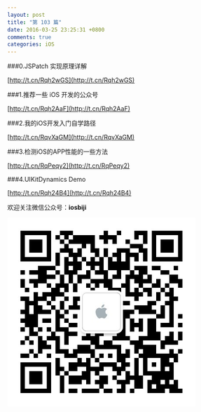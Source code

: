 ```yaml
---
layout: post
title: "第 103 篇"
date: 2016-03-25 23:25:31 +0800
comments: true
categories: iOS
---
```


###0.JSPatch 实现原理详解

[http://t.cn/Rqh2wGS](http://t.cn/Rqh2wGS)  

###1.推荐一些 iOS 开发的公众号

[http://t.cn/Rqh2AaF](http://t.cn/Rqh2AaF)  

###2.我的iOS开发入门自学路径

[http://t.cn/RqvXaGM](http://t.cn/RqvXaGM)  

###3.检测iOS的APP性能的一些方法

[http://t.cn/RqPeqy2](http://t.cn/RqPeqy2)  

###4.UIKitDynamics Demo

[http://t.cn/Rqh24B4](http://t.cn/Rqh24B4)  


欢迎关注微信公众号：**iosbiji**

![iOS开发笔记](/images/weixin.jpg)
